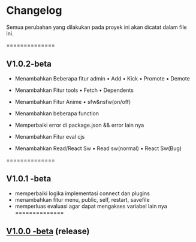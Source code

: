 # Changelog

Semua perubahan yang dilakukan pada proyek ini akan dicatat dalam file ini.

==============
## V1.0.2-beta
- Menambahkan Beberapa fitur admin
  • Add
  • Kick
  • Promote
  • Demote
  
- Menambahkan Fitur tools
  • Fetch
  • Dependents
- Menambahkan Fitur Anime
  • sfw&nsfw(on/off)
- Menambahkan beberapa function

- Memperbaiki error di package.json && error lain nya

- Menambahkan Fitur eval cjs

- Menambahkan Read/React Sw
  • Read sw(normal)
  • React Sw(Bug)

==============
## V1.0.1 -beta

- memperbaiki logika implementasi connect dan plugins
- menambahkan fitur menu, public, self, restart, savefile
- memperluas evaluasi agar dapat mengakses variabel lain nya
==============
## [V1.0.0 -beta](https://github.com/user-attachments/files/17690534/whatsapp-bot.zip) (release)
